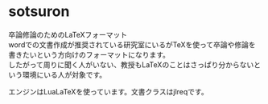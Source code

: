 # sotsuron
卒論修論のためのLaTeXフォーマット  
wordでの文書作成が推奨されている研究室にいるがTeXを使って卒論や修論を書きたいという方向けのフォーマットになります。  
したがって周りに聞く人がいない、教授もLaTeXのことはさっぱり分からないという環境にいる人が対象です。  

エンジンはLuaLaTeXを使っています。文書クラスはjlreqです。  
